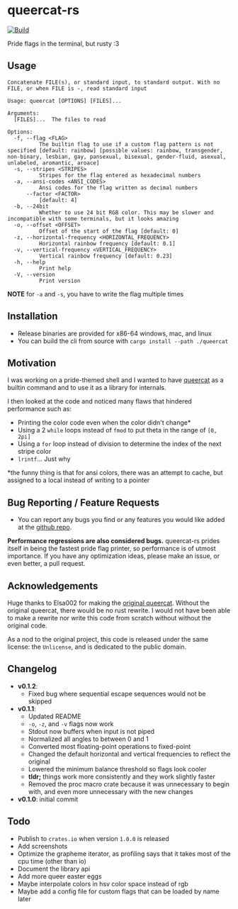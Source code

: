# queercat-rs
[![Build](https://github.com/4gboframram/queercat-rs/actions/workflows/rust.yml/badge.svg)](https://github.com/4gboframram/queercat-rs/actions/workflows/rust.yml)

Pride flags in the terminal, but rusty :3 
## Usage
```
Concatenate FILE(s), or standard input, to standard output. With no FILE, or when FILE is -, read standard input

Usage: queercat [OPTIONS] [FILES]...

Arguments:
  [FILES]...  The files to read

Options:
  -f, --flag <FLAG>
          The builtin flag to use if a custom flag pattern is not specified [default: rainbow] [possible values: rainbow, transgender, non-binary, lesbian, gay, pansexual, bisexual, gender-fluid, asexual, unlabeled, aromantic, aroace]
  -s, --stripes <STRIPES>
          Stripes for the flag entered as hexadecimal numbers
  -a, --ansi-codes <ANSI_CODES>
          Ansi codes for the flag written as decimal numbers
      --factor <FACTOR>
          [default: 4]
  -b, --24bit
          Whether to use 24 bit RGB color. This may be slower and incompatible with some terminals, but it looks amazing
  -o, --offset <OFFSET>
          Offset of the start of the flag [default: 0]
  -z, --horizontal-frequency <HORIZONTAL_FREQUENCY>
          Horizontal rainbow frequency [default: 0.1]
  -v, --vertical-frequency <VERTICAL_FREQUENCY>
          Vertical rainbow frequency [default: 0.23]
  -h, --help
          Print help
  -V, --version
          Print version
```

**NOTE** for `-a` and `-s`, you have to write the flag multiple times
## Installation
- Release binaries are provided for x86-64 windows, mac, and linux
- You can build the cli from source with `cargo install --path ./queercat`

## Motivation
I was working on a pride-themed shell and I wanted to have [queercat](https://github.com/Elsa002/queercat) as a builtin command and to use it as a library for internals. 

I then looked at the code and noticed many flaws that hindered performance such as:
- Printing the color code even when the color didn't change*
- Using a 2 `while` loops instead of `fmod` to put theta in the range of `[0, 2pi]`
- Using a `for` loop instead of division to determine the index of the next stripe color
- `lrintf`... Just why

*the funny thing is that for ansi colors, there was an attempt to cache, but assigned to a local instead of writing to a pointer
## Bug Reporting / Feature Requests
- You can report any bugs you find or any features you would like added at the [github repo](https://github.com/4gboframram/queercat-rs/issues).

 **Performance regressions are also considered bugs.** queercat-rs prides itself in being the fastest pride flag printer, so performance is of utmost importance. If you have any optimization ideas, please make an issue, or even better, a pull request.
 
## Acknowledgements
Huge thanks to Elsa002 for making the [original queercat](https://github.com/Elsa002/queercat). Without the original queercat, there would be no rust rewrite.
I would not have been able to make a rewrite nor write this code from scratch without without the original code. 

As a nod to the original project, this code is released under the same license: the `Unlicense`, and is dedicated to the public domain.
## Changelog
- **v0.1.2**:
   - Fixed bug where sequential escape sequences would not be skipped
- **v0.1.1**:
  - Updated README
  - `-o`, `-z`, and `-v` flags now work
  - Stdout now buffers when input is not piped
  - Normalized all angles to between 0 and 1
  - Converted most floating-point operations to fixed-point
  - Changed the default horizontal and vertical frequencies to reflect the original
  - Lowered the minimum balance threshold so flags look cooler
  - **tldr;** things work more consistently and they work slightly faster
  - Removed the proc macro crate because it was unnecessary to begin with, and even more unnecessary with the new changes
- **v0.1.0**: initial commit
## Todo
- Publish to `crates.io` when version `1.0.0` is released
- Add screenshots
- Optimize the grapheme iterator, as profiling says that it takes most of the cpu time (other than io)
- Document the library api
- Add more queer easter eggs
- Maybe interpolate colors in hsv color space instead of rgb
- Maybe add a config file for custom flags that can be loaded by name later
